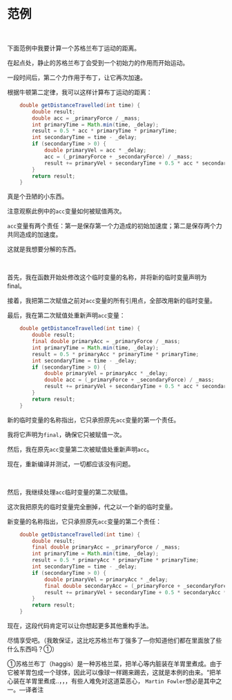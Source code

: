 # 范例

<br>

下面范例中我要计算一个苏格兰布丁运动的距离。

在起点处，静止的苏格兰布丁会受到一个初始力的作用而开始运动。

一段时间后，第二个力作用于布丁，让它再次加速。

根据牛顿第二定律，我可以这样计算布丁运动的距离：

```java
    double getDistanceTravelled(int time) {
        double result;
        double acc = _primaryForce / _mass;
        int primaryTime = Math.min(time, _delay);
        result = 0.5 * acc * primaryTime * primaryTime;
        int secondaryTime = time - _delay;
        if (secondaryTime > 0) {
            double primaryVel = acc * _delay;
            acc = (_primaryForce + _secondaryForce) / _mass;
            result += primaryVel + secondaryTime + 0.5 * acc * secondaryTime * secondaryTime;
        }
        return result;
    }
```

真是个丑陋的小东西。

注意观察此例中的`acc`变量如何被赋值两次。

`acc`变量有两个责任：第一是保存第一个力造成的初始加速度；第二是保存两个力共同造成的加速度。

这就是我想要分解的东西。

<br>

首先，我在函数开始处修改这个临时变量的名称，并将新的临时变量声明为final。

接着，我把第二次赋值之前对`acc`变量的所有引用点，全部改用新的临时变量。

最后，我在第二次赋值处重新声明`acc`变量：

```java
    double getDistanceTravelled(int time) {
        double result;
        final double primaryAcc = _primaryForce / _mass;
        int primaryTime = Math.min(time, _delay);
        result = 0.5 * primaryAcc * primaryTime * primaryTime;
        int secondaryTime = time - _delay;
        if (secondaryTime > 0) {
            double primaryVel = primaryAcc * _delay;
            double acc = (_primaryForce + _secondaryForce) / _mass;
            result += primaryVel + secondaryTime + 0.5 * acc * secondaryTime * secondaryTime;
        }
        return result;
    }
```

新的临时变量的名称指出，它只承担原先`acc`变量的第一个责任。

我将它声明为`final`，确保它只被赋值一次。

然后，我在原先`acc`变量第二次被赋值处重新声明`acc`。

现在，重新编译并测试，一切都应该没有问题。

<br>

然后，我继续处理`acc`临时变量的第二次赋值。

这次我把原先的临时变量完全删掉，代之以一个新的临时变量。

新变量的名称指出，它只承担原先`acc`变量的第二个责任：

```java
    double getDistanceTravelled(int time) {
        double result;
        final double primaryAcc = _primaryForce / _mass;
        int primaryTime = Math.min(time, _delay);
        result = 0.5 * primaryAcc * primaryTime * primaryTime;
        int secondaryTime = time - _delay;
        if (secondaryTime > 0) {
            double primaryVel = primaryAcc * _delay;
            final double secondaryAcc = (_primaryForce + _secondaryForce) / _mass;
            result += primaryVel + secondaryTime + 0.5 * secondaryAcc * secondaryTime * secondaryTime;
        }
        return result;
    }
```

现在，这段代码肯定可以让你想起更多其他重构手法。

尽情享受吧。（我敢保证，这比吃苏格兰布丁强多了—你知道他们都在里面放了些什么东西吗？①）

①苏格兰布丁（haggis）是一种苏格兰菜，把羊心等内脏装在羊胃里煮成。由于它被羊胃包成一个球体，因此可以像球一样踢来踢去，这就是本例的由来。“把羊心装在羊胃里煮成..，，，有些人难免对这道菜恶心， `Martin Fowler`想必是其中之一。—译者注

<br>

